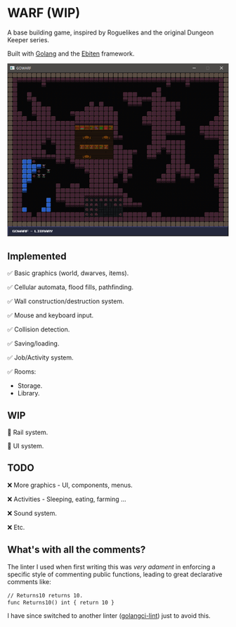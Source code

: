# WARF (WIP)

A base building game, inspired by Roguelikes and the original Dungeon Keeper series.

Built with [Golang](https://golang.org/) and the [Ebiten](https://ebiten.org/) framework.

![image](./readme_screenshot.png)

## Implemented

✅ Basic graphics (world, dwarves, items).

✅ Cellular automata, flood fills, pathfinding.

✅ Wall construction/destruction system.

✅ Mouse and keyboard input.

✅ Collision detection.

✅ Saving/loading.

✅ Job/Activity system.

✅ Rooms:
* Storage.
* Library.

## WIP

🔹 Rail system.

🔹 UI system.

## TODO

❌ More graphics - UI, components, menus.

❌ Activities - Sleeping, eating, farming ...

❌ Sound system.

❌ Etc.



## What's with all the comments?

The linter I used when first writing this was _very adament_ in enforcing a specific style
of commenting public functions, leading to great declarative comments like:
```
// Returns10 returns 10.
func Returns10() int { return 10 }
```

I have since switched to another linter ([golangci-lint](https://golangci-lint.run/)) just to avoid this.